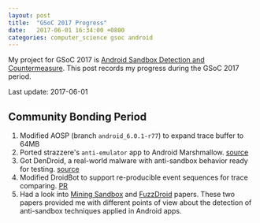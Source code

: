 ```yaml
---
layout: post
title:  "GSoC 2017 Progress"
date:   2017-06-01 16:34:00 +0800
categories: computer_science gsoc android
---
```

My project for GSoC 2017 is [Android Sandbox Detection and Countermeasure][gsoc-project]. This post records my progress during the GSoC 2017 period.

Last update: 2017-06-01

## Community Bonding Period

1. Modified AOSP (branch `android_6.0.1-r77`) to expand trace buffer to 64MB
2. Ported strazzere's `anti-emulator` app to Android Marshmallow. [source][anti-emulator]
3. Got DenDroid, a real-world malware with anti-sandbox behavior ready for testing. [source][dendroid]
4. Modified DroidBot to support re-producible event sequences for trace comparing. [PR][droidbot-reproducible]
5. Had a look into [Mining Sandbox][mining-sandbox] and [FuzzDroid][fuzzdroid] papers. These two papers provided me with different points of view about the detection of anti-sandbox techniques applied in Android apps.

[gsoc-project]: https://summerofcode.withgoogle.com/projects/#4820206829436928
[anti-emulator]: https://github.com/yzygitzh/anti-emulator
[dendroid]: https://github.com/yzygitzh/dendroid_apk
[droidbot-reproducible]: https://github.com/honeynet/droidbot/pull/40
[mining-sandbox]: https://www.boxmate.org/files/boxmate-camera-ready.pdf
[fuzzdroid]: http://mp.binaervarianz.de/icse2017-fuzzdroid.pdf